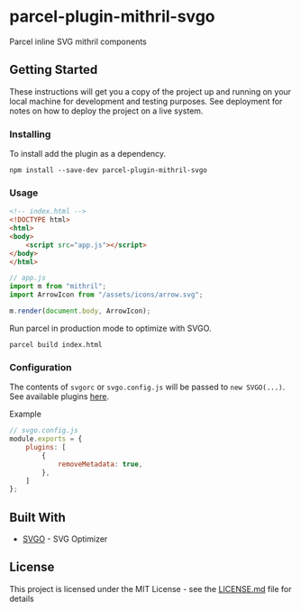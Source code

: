 # parcel-plugin-mithril-svgo

Parcel inline SVG mithril components

## Getting Started

These instructions will get you a copy of the project up and running on your local machine for development and testing purposes. See deployment for notes on how to deploy the project on a live system.

### Installing

To install add the plugin as a dependency.

```
npm install --save-dev parcel-plugin-mithril-svgo
```

### Usage

```html
<!-- index.html -->
<!DOCTYPE html>
<html>
<body>
    <script src="app.js"></script>
</body>
</html>
```

```js
// app.js
import m from "mithril";
import ArrowIcon from "/assets/icons/arrow.svg";

m.render(document.body, ArrowIcon);
```

Run parcel in production mode to optimize with SVGO.

```
parcel build index.html
```

### Configuration

The contents of `svgorc` or `svgo.config.js` will be passed to `new SVGO(...)`. See available plugins [here](https://github.com/svg/svgo#what-it-can-do).

Example

```js
// svgo.config.js
module.exports = {
    plugins: [
        {
            removeMetadata: true,
        },
    ]
};
```

## Built With

* [SVGO](https://github.com/svg/svgo) - SVG Optimizer

## License

This project is licensed under the MIT License - see the [LICENSE.md](LICENSE.md) file for details